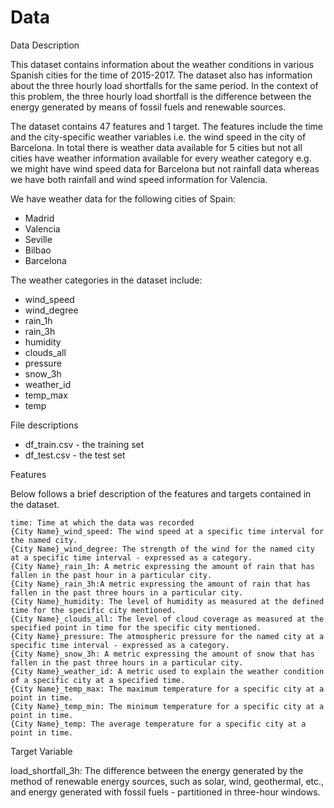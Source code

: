 # Data
Data Description

This dataset contains information about the weather conditions in various Spanish cities for the time of 2015-2017. The dataset also has information about the three hourly load shortfalls for the same period. In the context of this problem, the three hourly load shortfall is the difference between the energy generated by means of fossil fuels and renewable sources.

The dataset contains 47 features and 1 target. The features include the time and the city-specific weather variables i.e. the wind speed in the city of Barcelona. In total there is weather data available for 5 cities but not all cities have weather information available for every weather category e.g. we might have wind speed data for Barcelona but not rainfall data whereas we have both rainfall and wind speed information for Valencia.

We have weather data for the following cities of Spain:

   * Madrid
   * Valencia
   * Seville
   * Bilbao
   * Barcelona

The weather categories in the dataset include:

   * wind_speed
   * wind_degree
   * rain_1h
   * rain_3h
   * humidity
   * clouds_all
   * pressure
   * snow_3h
   * weather_id
   * temp_max
   * temp 

File descriptions

   * df_train.csv - the training set
   * df_test.csv - the test set

Features

Below follows a brief description of the features and targets contained in the dataset.

    time: Time at which the data was recorded
    {City Name}_wind_speed: The wind speed at a specific time interval for the named city.
    {City Name}_wind_degree: The strength of the wind for the named city at a specific time interval - expressed as a category.
    {City Name}_rain_1h: A metric expressing the amount of rain that has fallen in the past hour in a particular city.
    {City Name}_rain_3h:A metric expressing the amount of rain that has fallen in the past three hours in a particular city.
    {City Name}_humidity: The level of humidity as measured at the defined time for the specific city mentioned.
    {City Name}_clouds_all: The level of cloud coverage as measured at the specified point in time for the specific city mentioned.
    {City Name}_pressure: The atmospheric pressure for the named city at a specific time interval - expressed as a category.
    {City Name}_snow_3h: A metric expressing the amount of snow that has fallen in the past three hours in a particular city.
    {City Name}_weather_id: A metric used to explain the weather condition of a specific city at a specified time.
    {City Name}_temp_max: The maximum temperature for a specific city at a point in time.
    {City Name}_temp_min: The minimum temperature for a specific city at a point in time.
    {City Name}_temp: The average temperature for a specific city at a point in time.

Target Variable

load_shortfall_3h: The difference between the energy generated by the method of renewable energy sources, such as solar, wind, geothermal, etc., and energy generated with fossil fuels - partitioned in three-hour windows.
